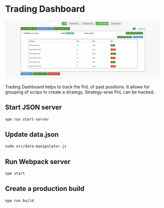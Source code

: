 # Trading Dashboard

![](./trading-dashboard.png)

Trading Dashboard helps to track the PnL of past positions. It allows for grouping of scrips to create a strategy. Strategy-wise PnL can be tracked.

## Start JSON server
```bash
npm run start-server
```

## Update data.json
```bash
node src/data-manipulator.js
```

## Run Webpack server
```bash
npm start
```

## Create a production build
```bash
npm run build
```
